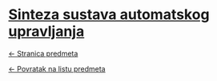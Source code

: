 # [Sinteza sustava automatskog upravljanja](https://www.github.com/studosi-fer/SSAU)
[<- Stranica predmeta](https://www.fer.unizg.hr/predmet/ssau)

[<- Povratak na listu predmeta](https://www.github.com/studosi/FER)